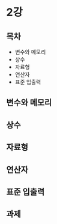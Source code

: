 # 2강

## 목차

* 변수와 메모리
* 상수
* 자료형
* 연산자
* 표준 입출력

## 변수와 메모리

## 상수

## 자료형

## 연산자

## 표준 입출력

## 과제
